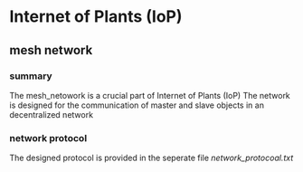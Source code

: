 # Internet of Plants (IoP)
## mesh network

### summary
The mesh_netowork is a crucial part of Internet of Plants (IoP)
The network is designed for the communication of master and slave objects in an decentralized network

### network protocol
The designed protocol is provided in the seperate file *network_protocoal.txt*
